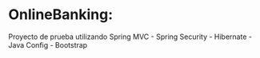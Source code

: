 # OnlineBanking:
Proyecto de prueba utilizando Spring MVC - Spring Security - Hibernate - Java Config - Bootstrap

